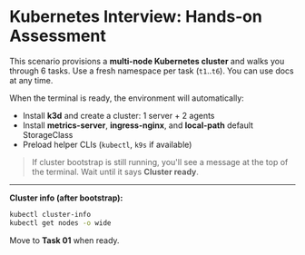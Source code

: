 # Kubernetes Interview: Hands‑on Assessment

This scenario provisions a **multi-node Kubernetes cluster** and walks you through 6 tasks. Use a fresh namespace per task (`t1`..`t6`). You can use docs at any time.

When the terminal is ready, the environment will automatically:
- Install **k3d** and create a cluster: 1 server + 2 agents
- Install **metrics-server**, **ingress-nginx**, and **local-path** default StorageClass
- Preload helper CLIs (`kubectl`, `k9s` if available)

> If cluster bootstrap is still running, you'll see a message at the top of the terminal. Wait until it says **Cluster ready**.

---

**Cluster info (after bootstrap):**

```bash
kubectl cluster-info
kubectl get nodes -o wide
```

Move to **Task 01** when ready.